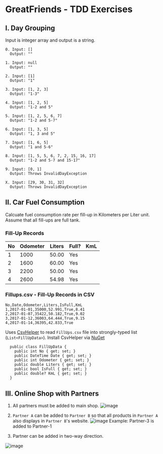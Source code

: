 # GreatFriends - TDD Exercises

## I. Day Grouping
Input is integer array 
and output is a string.

```
0. Input: []
  Output: ""

1. Input: null
  Output: ""

2. Input: [1]
  Output: "1"

3. Input: [1, 2, 3]
  Output: "1-3"

4. Input: [1, 2, 5]
  Output: "1-2 and 5"
 
5. Input: [1, 2, 5, 6, 7]
  Output: "1-2 and 5-7"

6. Input: [1, 3, 5]
  Output: "1, 3 and 5"

7. Input: [1, 6, 5]
  Output: "1 and 5-6"

8. Input: [1, 5, 5, 6, 7, 2, 15, 16, 17]  
  Output: "1-2 and 5-7 and 15-17"
 
9. Input: [0, 1]
  Output: Throws InvalidDayException

X. Input: [29, 30, 31, 32]
  Output: Throws InvalidDayException
```

## II. Car Fuel Consumption 

Calcuate fuel consumption rate per fill-up in Kilometers per Liter unit. Assume that all fill-ups are full tank.

### Fill-Up Records
| No | Odometer |  Liters   | Full? | KmL
| -- | -------- | --------- | ----- | ---
| 1  | 1000     |   50.00   | Yes   | 
| 2  | 1600     |   60.00   | Yes   | 
| 3  | 2200     |   50.00   | Yes   | 
| 4  | 2600     |   54.98   | Yes   | 

### Fillups.csv - Fill-Up Records in CSV
```
No,Date,Odometer,Liters,IsFull,KmL
1,2017-01-01,35000,52.991,True,8.41
2,2017-01-07,35422,50.182,True,9.02
3,2017-01-12,36003,64.444,True,9.15
4,2017-01-14,36395,42.833,True
```

Uses [CsvHelper](https://joshclose.github.io/CsvHelper/) 
to read `FillUps.csv` file into strongly-typed list (`List<FillUpData>`).
Install CsvHelper via [NuGet](https://www.nuget.org/packages/CsvHelper/3.0.0-chi05)
```
  public class FillUpData {
    public int No { get; set; }
    public DateTime Date { get; set; }
    public int Odometer { get; set; }
    public double Liters { get; set; }
    public bool IsFull { get; set; }
    public double? KmL { get; set; }
  }
```

## III. Online Shop with Partners

1. All partners must be added to main shop.
![image](https://user-images.githubusercontent.com/344784/27511065-532d98a8-5947-11e7-89b9-19e92a551a93.png)

2. `Partner A` can be added to `Partner B` so that all products in `Partner A` also displays in `Partner B`'s website.
![image](https://user-images.githubusercontent.com/344784/27511192-308f0a5a-5949-11e7-91e1-32d981cee42e.png)
Example: Partner-3 is added to Partner-1

3. Partner can be added in two-way direction.

![image](https://user-images.githubusercontent.com/344784/27511204-6899a180-5949-11e7-9532-7bf7b4747353.png)


